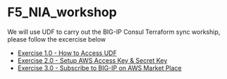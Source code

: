 # F5_NIA_workshop

We will use UDF to carry out the BIG-IP Consul Terraform sync workship, please follow the excercise below


 - [Exercise 1.0 - How to Access UDF](https://f5businessdevelopment.github.io/F5_NIA_workshop/1-ex)   
 - [Exercise 2.0 - Setup AWS Access Key & Secret Key](1-ex/2-ex)   
 - [Exercise 3.0 - Subscribe to BIG-IP on AWS Market Place](1-ex/2-ex/3-ex)   

